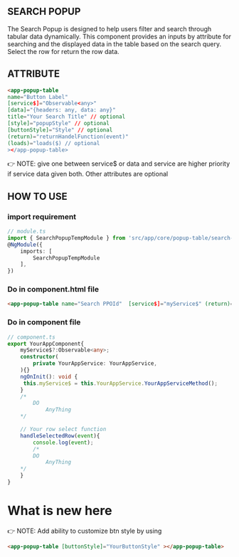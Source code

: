 ## SEARCH POPUP
The Search Popup is designed to help users filter and search through tabular data dynamically. This component provides an inputs by attribute for searching and  the displayed data in the table based on the search query. Select the row for return the row data.
## ATTRIBUTE
```html
<app-popup-table
name="Button Label"
[service$]="Observable<any>" 
[data]="{headers: any, data: any}"
title="Your Search Title" // optional
[style]="popupStyle" // optional
[buttonStyle]="Style" // optional
(return)="returnHandelFunction(event)"
(loads)="loads($) // optional
></app-popup-table>
```
:point_right: NOTE: give one between service$ or data and service are higher priority if service data given both. Other attributes are optional

## HOW TO USE
### import requirement
```ts
// module.ts
import { SearchPopupTempModule } from 'src/app/core/popup-table/search-popup.module';
@NgModule({
    imports: [
        SearchPopupTempModule
    ],
})
```
### Do in component.html file
```html
<app-popup-table name="Search PPOId"  [service$]="myService$" (return)="handleSelectedRow($event)"></app-popup-table>
```

### Do in component file
```ts
// component.ts
export YourAppComponent{
    myService$?:Observable<any>;
    constructor(
        private YourAppService: YourAppService,
    ){}
    ngOnInit(): void {
     this.myService$ = this.YourAppService.YourAppServiceMethod();
    }
    /*
        DO 
            AnyThing 
    */

    // Your row select function
    handleSelectedRow(event){
        console.log(event);
        /*
        DO 
            AnyThing 
    */
    }
}

```
# What is new here
:point_right: NOTE: Add ability to customize btn style by using
```html 
<app-popup-table [buttonStyle]="YourButtonStyle" ></app-popup-table>
```
